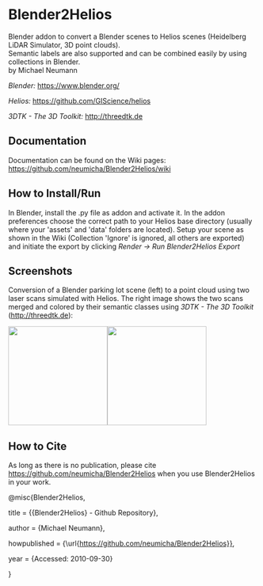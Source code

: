# Blender2Helios
Blender addon to convert a Blender scenes to Helios scenes (Heidelberg LiDAR Simulator, 3D point clouds).  
Semantic labels are also supported and can be combined easily by using collections in Blender.  
by Michael Neumann

*Blender:* https://www.blender.org/

*Helios:* https://github.com/GIScience/helios

*3DTK - The 3D Toolkit:* http://threedtk.de

## Documentation
Documentation can be found on the Wiki pages: https://github.com/neumicha/Blender2Helios/wiki

## How to Install/Run
In Blender, install the .py file as addon and activate it. In the addon preferences choose the correct path to your Helios base directory (usually where your 'assets' and 'data' folders are located). Setup your scene as shown in the Wiki (Collection 'Ignore' is ignored, all others are exported) and initiate the export by clicking *Render -> Run Blender2Helios Export*

## Screenshots
Conversion of a Blender parking lot scene (left) to a point cloud using two laser scans simulated with Helios. The right image shows the two scans merged and colored by their semantic classes using *3DTK - The 3D Toolkit* (http://threedtk.de):

<img src="https://github.com/neumicha/Blender2Helios/blob/master/images/screenshot_ParkingLotScene_Blender.png" height="200px" /><img src="https://github.com/neumicha/Blender2Helios/blob/master/images/screenshot_ParkingLotScene_3DTK.png" height="200px" />

## How to Cite
As long as there is no publication, please cite https://github.com/neumicha/Blender2Helios when you use Blender2Helios in your work.

@misc{Blender2Helios,

  title = {{Blender2Helios} - Github Repository},
  
  author = {Michael Neumann},
  
  howpublished = {\url{https://github.com/neumicha/Blender2Helios}},
  
  year = {Accessed: 2010-09-30}
  
}
